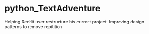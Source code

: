 # python_TextAdventure
Helping Reddit user restructure his current project. Improving design patterns to remove repitition
